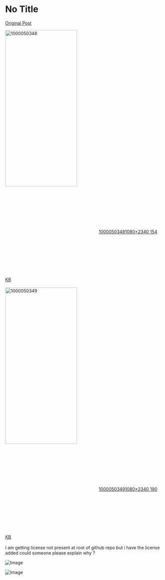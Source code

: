 # No Title

[Original Post](https://discourse.onlinedegree.iitm.ac.in/t/171141/284)

<p><div class="lightbox-wrapper"><a class="lightbox" href="https://europe1.discourse-cdn.com/flex013/uploads/iitm/original/3X/f/5/f56ad9b52eb9d732629f1a36b7353194cf6acd9e.jpeg" data-download-href="/uploads/short-url/z13Ubyd03fcUA0Wfe6tP2tcsDw2.jpeg?dl=1" title="1000050348" rel="noopener nofollow ugc"><img src="https://europe1.discourse-cdn.com/flex013/uploads/iitm/optimized/3X/f/5/f56ad9b52eb9d732629f1a36b7353194cf6acd9e_2_230x500.jpeg" alt="1000050348" data-base62-sha1="z13Ubyd03fcUA0Wfe6tP2tcsDw2" width="230" height="500" srcset="https://europe1.discourse-cdn.com/flex013/uploads/iitm/optimized/3X/f/5/f56ad9b52eb9d732629f1a36b7353194cf6acd9e_2_230x500.jpeg, https://europe1.discourse-cdn.com/flex013/uploads/iitm/optimized/3X/f/5/f56ad9b52eb9d732629f1a36b7353194cf6acd9e_2_345x750.jpeg 1.5x, https://europe1.discourse-cdn.com/flex013/uploads/iitm/optimized/3X/f/5/f56ad9b52eb9d732629f1a36b7353194cf6acd9e_2_460x1000.jpeg 2x" data-dominant-color="252529"><div class="meta"><svg class="fa d-icon d-icon-far-image svg-icon" aria-hidden="true"><use href="#far-image"></use></svg><span class="filename">1000050348</span><span class="informations">1080×2340 154 KB</span><svg class="fa d-icon d-icon-discourse-expand svg-icon" aria-hidden="true"><use href="#discourse-expand"></use></svg></div></a></div><br>
<div class="lightbox-wrapper"><a class="lightbox" href="https://europe1.discourse-cdn.com/flex013/uploads/iitm/original/3X/0/3/031fb8ca7808375905f4725bba8fa6e38751802d.jpeg" data-download-href="/uploads/short-url/rDoyKZcglIJ0o6SLLgD51BzVqB.jpeg?dl=1" title="1000050349" rel="noopener nofollow ugc"><img src="https://europe1.discourse-cdn.com/flex013/uploads/iitm/optimized/3X/0/3/031fb8ca7808375905f4725bba8fa6e38751802d_2_230x500.jpeg" alt="1000050349" data-base62-sha1="rDoyKZcglIJ0o6SLLgD51BzVqB" width="230" height="500" srcset="https://europe1.discourse-cdn.com/flex013/uploads/iitm/optimized/3X/0/3/031fb8ca7808375905f4725bba8fa6e38751802d_2_230x500.jpeg, https://europe1.discourse-cdn.com/flex013/uploads/iitm/optimized/3X/0/3/031fb8ca7808375905f4725bba8fa6e38751802d_2_345x750.jpeg 1.5x, https://europe1.discourse-cdn.com/flex013/uploads/iitm/optimized/3X/0/3/031fb8ca7808375905f4725bba8fa6e38751802d_2_460x1000.jpeg 2x" data-dominant-color="161A20"><div class="meta"><svg class="fa d-icon d-icon-far-image svg-icon" aria-hidden="true"><use href="#far-image"></use></svg><span class="filename">1000050349</span><span class="informations">1080×2340 190 KB</span><svg class="fa d-icon d-icon-discourse-expand svg-icon" aria-hidden="true"><use href="#discourse-expand"></use></svg></div></a></div><br>
I am getting license not present at root of github repo but i have the license added could someone please explain why ?</p>

![Image](https://europe1.discourse-cdn.com/flex013/uploads/iitm/optimized/3X/f/5/f56ad9b52eb9d732629f1a36b7353194cf6acd9e_2_230x500.jpeg)

![Image](https://europe1.discourse-cdn.com/flex013/uploads/iitm/optimized/3X/0/3/031fb8ca7808375905f4725bba8fa6e38751802d_2_230x500.jpeg)